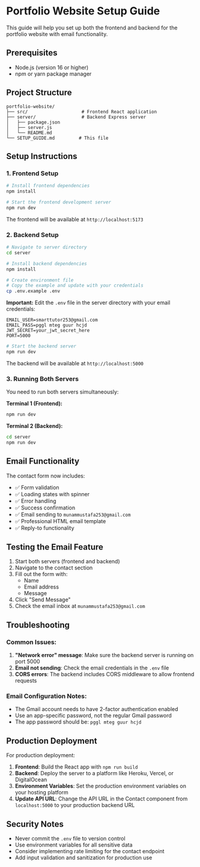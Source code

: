 # Portfolio Website Setup Guide

This guide will help you set up both the frontend and backend for the portfolio website with email functionality.

## Prerequisites

- Node.js (version 16 or higher)
- npm or yarn package manager

## Project Structure

```
portfolio-website/
├── src/                    # Frontend React application
├── server/                 # Backend Express server
│   ├── package.json
│   ├── server.js
│   └── README.md
└── SETUP_GUIDE.md         # This file
```

## Setup Instructions

### 1. Frontend Setup

```bash
# Install frontend dependencies
npm install

# Start the frontend development server
npm run dev
```

The frontend will be available at `http://localhost:5173`

### 2. Backend Setup

```bash
# Navigate to server directory
cd server

# Install backend dependencies
npm install

# Create environment file
# Copy the example and update with your credentials
cp .env.example .env
```

**Important:** Edit the `.env` file in the server directory with your email credentials:

```env
EMAIL_USER=smarttutor253@gmail.com
EMAIL_PASS=pggl mteg guur hcjd
JWT_SECRET=your_jwt_secret_here
PORT=5000
```

```bash
# Start the backend server
npm run dev
```

The backend will be available at `http://localhost:5000`

### 3. Running Both Servers

You need to run both servers simultaneously:

**Terminal 1 (Frontend):**
```bash
npm run dev
```

**Terminal 2 (Backend):**
```bash
cd server
npm run dev
```

## Email Functionality

The contact form now includes:

- ✅ Form validation
- ✅ Loading states with spinner
- ✅ Error handling
- ✅ Success confirmation
- ✅ Email sending to `munammustafa253@gmail.com`
- ✅ Professional HTML email template
- ✅ Reply-to functionality

## Testing the Email Feature

1. Start both servers (frontend and backend)
2. Navigate to the contact section
3. Fill out the form with:
   - Name
   - Email address
   - Message
4. Click "Send Message"
5. Check the email inbox at `munammustafa253@gmail.com`

## Troubleshooting

### Common Issues:

1. **"Network error" message**: Make sure the backend server is running on port 5000
2. **Email not sending**: Check the email credentials in the `.env` file
3. **CORS errors**: The backend includes CORS middleware to allow frontend requests

### Email Configuration Notes:

- The Gmail account needs to have 2-factor authentication enabled
- Use an app-specific password, not the regular Gmail password
- The app password should be: `pggl mteg guur hcjd`

## Production Deployment

For production deployment:

1. **Frontend**: Build the React app with `npm run build`
2. **Backend**: Deploy the server to a platform like Heroku, Vercel, or DigitalOcean
3. **Environment Variables**: Set the production environment variables on your hosting platform
4. **Update API URL**: Change the API URL in the Contact component from `localhost:5000` to your production backend URL

## Security Notes

- Never commit the `.env` file to version control
- Use environment variables for all sensitive data
- Consider implementing rate limiting for the contact endpoint
- Add input validation and sanitization for production use
